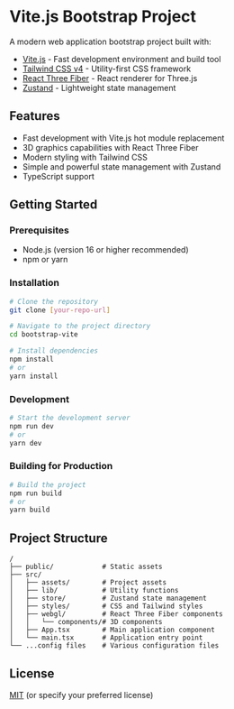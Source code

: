 # Vite.js Bootstrap Project

A modern web application bootstrap project built with:

- [Vite.js](https://vitejs.dev/) - Fast development environment and build tool
- [Tailwind CSS v4](https://tailwindcss.com/) - Utility-first CSS framework
- [React Three Fiber](https://docs.pmnd.rs/react-three-fiber) - React renderer for Three.js
- [Zustand](https://github.com/pmndrs/zustand) - Lightweight state management

## Features

- Fast development with Vite.js hot module replacement
- 3D graphics capabilities with React Three Fiber
- Modern styling with Tailwind CSS
- Simple and powerful state management with Zustand
- TypeScript support

## Getting Started

### Prerequisites

- Node.js (version 16 or higher recommended)
- npm or yarn

### Installation

```bash
# Clone the repository
git clone [your-repo-url]

# Navigate to the project directory
cd bootstrap-vite

# Install dependencies
npm install
# or
yarn install
```

### Development

```bash
# Start the development server
npm run dev
# or
yarn dev
```

### Building for Production

```bash
# Build the project
npm run build
# or
yarn build
```

## Project Structure

```
/
├── public/            # Static assets
├── src/
│   ├── assets/        # Project assets
│   ├── lib/           # Utility functions
│   ├── store/         # Zustand state management
│   ├── styles/        # CSS and Tailwind styles
│   ├── webgl/         # React Three Fiber components
│   │   └── components/# 3D components
│   ├── App.tsx        # Main application component
│   └── main.tsx       # Application entry point
└── ...config files    # Various configuration files
```

## License

[MIT](LICENSE) (or specify your preferred license)
